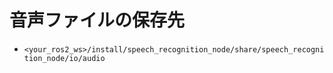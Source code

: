 # 音声ファイルの保存先

- `<your_ros2_ws>/install/speech_recognition_node/share/speech_recognition_node/io/audio`
